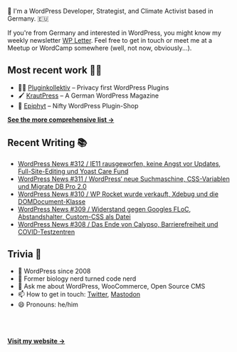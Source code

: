 👋 I'm a WordPress Developer, Strategist, and Climate Activist based in Germany. 🇪🇺

If you're from Germany and interested in WordPress, you might know my weekly newsletter [WP Letter](https://wpletter.de/). Feel free to get in touch or meet me at a Meetup or WordCamp somewhere (well, not now, obviously...).


## Most recent work 👷‍♂️

- 👨‍💻 [Pluginkollektiv](https://github.com/pluginkollektiv) – Privacy first WordPress Plugins
- 🖌️ [KrautPress](https://krautpress.de) – A German WordPress Magazine
- 🌱 [Epiphyt](https://epiph.yt) – Nifty WordPress Plugin-Shop

**[See the more comprehensive list &rarr;](https://simonkraft.com/what-i-do)**


## Recent Writing 📚

<!-- BLOG-POST-LIST:START -->
- [WordPress News #312 / IE11 rausgeworfen, keine Angst vor Updates, Full-Site-Editing und Yoast Care Fund](https://feed.wpletter.de/link/14399/14497026/312)
- [WordPress News #311 / WordPress‘ neue Suchmaschine, CSS-Variablen und Migrate DB Pro 2.0](https://feed.wpletter.de/link/14399/14456105/311)
- [WordPress News #310 / WP Rocket wurde verkauft, Xdebug und die DOMDocument-Klasse](https://feed.wpletter.de/link/14399/14439284/310)
- [WordPress News #309 / Widerstand gegen Googles FLoC, Abstandshalter, Custom-CSS als Datei](https://feed.wpletter.de/link/14399/14420384/309)
- [WordPress News #308 / Das Ende von Calypso, Barrierefreiheit und COVID-Testzentren](https://feed.wpletter.de/link/14399/14406995/308)
<!-- BLOG-POST-LIST:END -->


## Trivia 🤪

- 👴 WordPress since 2008
- 🌱 Former biology nerd turned code nerd
- 💬 Ask me about WordPress, WooCommerce, Open Source CMS
- 📫 How to get in touch: [Twitter](https://twitter.com/krafit), [Mastodon](https://dewp.space/@simon)
- 😄 Pronouns: he/him

<br/><br/><br/>
**[Visit my website &rarr;](https://simonkraft.com)**